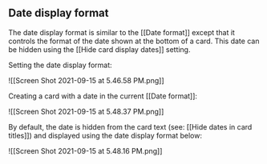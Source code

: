 ## Date display format

The date display format is similar to the [[Date format]] except that it controls the format of the date shown at the bottom of a card. This date can be hidden using the [[Hide card display dates]] setting.

Setting the date display format:

![[Screen Shot 2021-09-15 at 5.46.58 PM.png]]

Creating a card with a date in the current [[Date format]]:

![[Screen Shot 2021-09-15 at 5.48.37 PM.png]]

By default, the date is hidden from the card text (see: [[Hide dates in card titles]]) and displayed using the date display format below:

![[Screen Shot 2021-09-15 at 5.48.16 PM.png]]